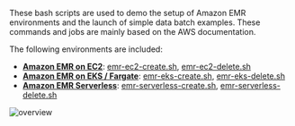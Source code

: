 These bash scripts are used to demo the setup of Amazon EMR environments and the launch of simple data batch examples. These commands and jobs are mainly based on the AWS documentation.

The following environments are included:
- [**Amazon EMR on EC2**](https://docs.aws.amazon.com/emr/latest/ManagementGuide/emr-what-is-emr.html): [emr-ec2-create.sh](/emr-ec2-create.sh), [emr-ec2-delete.sh](/emr-ec2-delete.sh)
- [**Amazon EMR on EKS / Fargate**](https://docs.aws.amazon.com/emr/latest/EMR-on-EKS-DevelopmentGuide/emr-eks.html): [emr-eks-create.sh](/emr-eks-create.sh), [emr-eks-delete.sh](/emr-eks-delete.sh)
- [**Amazon EMR Serverless**](https://docs.aws.amazon.com/emr/latest/EMR-Serverless-UserGuide/emr-serverless.html): [emr-serverless-create.sh](/emr-serverless-create.sh), [emr-serverless-delete.sh](/emr-serverless-delete.sh)

![overview](https://d1.awsstatic.com/products/EMR/Product-Page-Diagram_Amazon-EMR.803d6adad956ba21ceb96311d15e5022c2b6722b.png)
